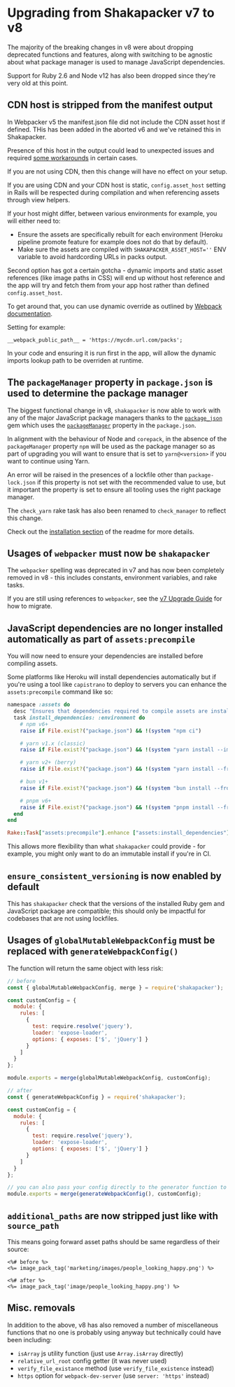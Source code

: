 # Upgrading from Shakapacker v7 to v8

The majority of the breaking changes in v8 were about dropping deprecated
functions and features, along with switching to be agnostic about what package
manager is used to manage JavaScript dependencies.

Support for Ruby 2.6 and Node v12 has also been dropped since they're very old
at this point.

## CDN host is stripped from the manifest output

In Webpacker v5 the manifest.json file did not include the CDN asset host if defined. THis has been added in the aborted v6 and we've retained this in Shakapacker.

Presence of this host in the output could lead to unexpected issues and required [some workarounds](https://github.com/shakacode/shakapacker/blob/main/docs/troubleshooting.md#wrong-cdn-src-from-javascript_pack_tag) in certain cases.

If you are not using CDN, then this change will have no effect on your setup.

If you are using CDN and your CDN host is static, `config.asset_host` setting in Rails will be respected during compilation and when referencing assets through view helpers.

If your host might differ, between various environments for example, you will either need to:
- Ensure the assets are specifically rebuilt for each environment (Heroku pipeline promote feature for example does not do that by default).
- Make sure the assets are compiled with `SHAKAPACKER_ASSET_HOST=''` ENV variable to avoid hardcording URLs in packs output.

Second option has got a certain gotcha - dynamic imports and static asset references (like image paths in CSS) will end up without host reference and the app will try and fetch them from your app host rather than defined `config.asset_host`.

To get around that, you can use dynamic override as outlined by [Webpack documentation](https://webpack.js.org/guides/asset-modules/#on-the-fly-override).

Setting for example:

```
__webpack_public_path__ = 'https://mycdn.url.com/packs';
```

In your code and ensuring it is run first in the app, will allow the dynamic imports lookup path to be overriden at runtime.

## The `packageManager` property in `package.json` is used to determine the package manager

The biggest functional change in v8, `shakapacker` is now able to work with any
of the major JavaScript package managers thanks to the
[`package_json`](https://github.com/shakacode/package_json) gem which uses the
[`packageManager`](https://nodejs.org/api/packages.html#packagemanager) property
in the `package.json`.

In alignment with the behaviour of Node and `corepack`, in the absence of the
`packageManager` property `npm` will be used as the package manager so as part
of upgrading you will want to ensure that is set to `yarn@<version>` if you want
to continue using Yarn.

An error will be raised in the presences of a lockfile other than
`package-lock.json` if this property is not set with the recommended value to
use, but it important the property is set to ensure all tooling uses the right
package manager.

The `check_yarn` rake task has also been renamed to `check_manager` to reflect
this change.

Check out the [installation section](../README.md#installation) of the readme
for more details.

## Usages of `webpacker` must now be `shakapacker`

The `webpacker` spelling was deprecated in v7 and has now been completely
removed in v8 - this includes constants, environment variables, and rake tasks.

If you are still using references to `webpacker`, see the
[v7 Upgrade Guide](../docs/v7_upgrade.md) for how to migrate.

## JavaScript dependencies are no longer installed automatically as part of `assets:precompile`

You will now need to ensure your dependencies are installed before compiling
assets.

Some platforms like Heroku will install dependencies automatically but if you're
using a tool like `capistrano` to deploy to servers you can enhance the
`assets:precompile` command like so:

```ruby
namespace :assets do
  desc "Ensures that dependencies required to compile assets are installed"
  task install_dependencies: :environment do
    # npm v6+
    raise if File.exist?("package.json") && !(system "npm ci")

    # yarn v1.x (classic)
    raise if File.exist?("package.json") && !(system "yarn install --immutable")

    # yarn v2+ (berry)
    raise if File.exist?("package.json") && !(system "yarn install --frozen-lockfile")

    # bun v1+
    raise if File.exist?("package.json") && !(system "bun install --frozen-lockfile")

    # pnpm v6+
    raise if File.exist?("package.json") && !(system "pnpm install --frozen-lockfile")
  end
end

Rake::Task["assets:precompile"].enhance ["assets:install_dependencies"]
```

This allows more flexibility than what `shakapacker` could provide - for
example, you might only want to do an immutable install if you're in CI.

## `ensure_consistent_versioning` is now enabled by default

This has `shakapacker` check that the versions of the installed Ruby gem and
JavaScript package are compatible; this should only be impactful for codebases
that are not using lockfiles.

## Usages of `globalMutableWebpackConfig` must be replaced with `generateWebpackConfig()`

The function will return the same object with less risk:

```js
// before
const { globalMutableWebpackConfig, merge } = require('shakapacker');

const customConfig = {
  module: {
    rules: [
      {
        test: require.resolve('jquery'),
        loader: 'expose-loader',
        options: { exposes: ['$', 'jQuery'] }
      }
    ]
  }
};

module.exports = merge(globalMutableWebpackConfig, customConfig);
```

```js
// after
const { generateWebpackConfig } = require('shakapacker');

const customConfig = {
  module: {
    rules: [
      {
        test: require.resolve('jquery'),
        loader: 'expose-loader',
        options: { exposes: ['$', 'jQuery'] }
      }
    ]
  }
};

// you can also pass your config directly to the generator function to have it merged in!
module.exports = merge(generateWebpackConfig(), customConfig);
```

## `additional_paths` are now stripped just like with `source_path`

This means going forward asset paths should be same regardless of their source:

```erb
<%# before %>
<%= image_pack_tag('marketing/images/people_looking_happy.png') %>

<%# after %>
<%= image_pack_tag('image/people_looking_happy.png') %>
```

## Misc. removals

In addition to the above, v8 has also removed a number of miscellaneous
functions that no one is probably using anyway but technically could have been
including:

- `isArray` js utility function (just use `Array.isArray` directly)
- `relative_url_root` config getter (it was never used)
- `verify_file_existance` method (use `verify_file_existence` instead)
- `https` option for `webpack-dev-server` (use `server: 'https'` instead)
